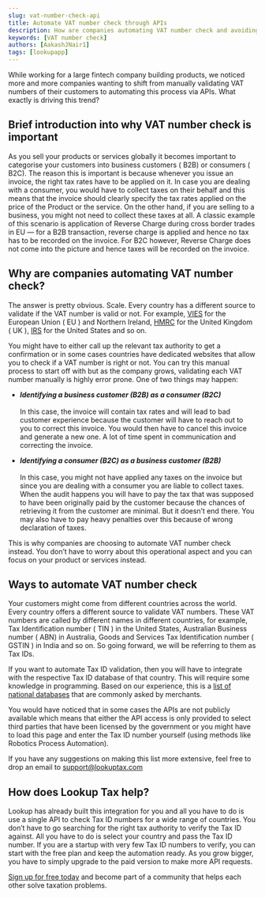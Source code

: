 ```yaml
---
slug: vat-number-check-api
title: Automate VAT number check through APIs
description: How are companies automating VAT number check and avoiding paying huge amounts as tax penalties.
keywords: [VAT number check]
authors: [AakashJNair1]
tags: [lookupapp]
---
```


While working for a large fintech company building products, we noticed more and more companies wanting to shift from manually validating VAT numbers of their customers to automating this process via APIs. What exactly is driving this trend? <!--truncate-->


## Brief introduction into why VAT number check is important

As you sell your products or services globally it becomes important to categorise your customers into business customers ( B2B) or consumers ( B2C). The reason this is important is because whenever you issue an invoice, the right tax rates have to be applied on it. In case you are dealing with a consumer, you would have to collect taxes on their behalf and this means that the invoice should clearly specify the tax rates applied on the price of the Product or the service. On the other hand, if you are selling to a business, you might not need to collect these taxes at all. A classic example of this scenario is application of Reverse Charge during cross border trades in EU — for a B2B transaction, reverse charge is applied and hence no tax has to be recorded on the invoice. For B2C however, Reverse Charge does not come into the picture and hence taxes will be recorded on the invoice.

## Why are companies automating VAT number check?

The answer is pretty obvious. Scale. Every country has a different source to validate if the VAT number is valid or not. For example, [VIES](https://ec.europa.eu/taxation_customs/vies/#/vat-validation) for the European Union ( EU ) and Northern Ireland, [HMRC](https://www.gov.uk/check-uk-vat-number) for the United Kingdom ( UK ), [IRS](https://www.irs.gov/tax-professionals/taxpayer-identification-number-tin-matching) for the United States and so on. 

You might have to either call up the relevant tax authority to get a confirmation or in some cases countries have dedicated websites that allow you to check if a VAT number is right or not. You can try this manual process to start off with but as the company grows, validating each VAT number manually is highly error prone. One of two things may happen:

- ***Identifying a business customer (B2B) as a consumer (B2C)*** <br><br>In this case, the invoice will contain tax rates and will lead to bad customer experience because the customer will have to reach out to you to correct this invoice. You would then have to cancel this invoice and generate a new one. A lot of time spent in communication and correcting the invoice.


- ***Identifying a consumer (B2C) as a business customer (B2B)*** <br><br>In this case, you might not have applied any taxes on the invoice but since you are dealing with a consumer you are liable to collect taxes. When the audit happens you will have to pay the tax that was supposed to have been originally paid by the customer because the chances of retrieving it from the customer are minimal. But it doesn’t end there. You may also have to pay heavy penalties over this because of wrong declaration of taxes.


This is why companies are choosing to automate VAT number check instead. You don’t have to worry about this operational aspect and you can focus on your product or services instead.

## Ways to automate VAT number check

Your customers might come from different countries across the world. Every country offers a different source to validate VAT numbers. These VAT numbers are called by different names in different countries, for example, Tax Identification number ( TIN ) in the United States, Australian Business number ( ABN) in Australia, Goods and Services Tax Identification number ( GSTIN ) in India and so on. So going forward, we will be referring to them as Tax IDs.

If you want to automate Tax ID validation, then you will have to integrate with the respective Tax ID database of that country. This will require some knowledge in programming. Based on our experience, this is a [list of national databases](https://lookuptax.com/docs/check-vat-number-free) that are commonly asked by merchants. 


You would have noticed that in some cases the APIs are not publicly available which means that either the API access is only provided to select third parties that have been licensed by the government or you might have to load this page and enter the Tax ID number yourself (using methods like Robotics Process Automation). 

If you have any suggestions on making this list more extensive, feel free to drop an email to <support@lookuptax.com>

## How does Lookup Tax help?

Lookup has already built this integration for you and all you have to do is use a single API to check Tax ID numbers for a wide range of countries. You don’t have to go searching for the right tax authority to verify the Tax ID against. All you have to do is select your country and pass the Tax ID number. If you are a startup with very few Tax ID numbers to verify, you can start with the free plan and keep the automation ready. As you grow bigger, you have to simply upgrade to the paid version to make more API requests. 

[Sign up for free today](https://lookuptax.com/) and become part of a community that helps each other solve taxation problems.


